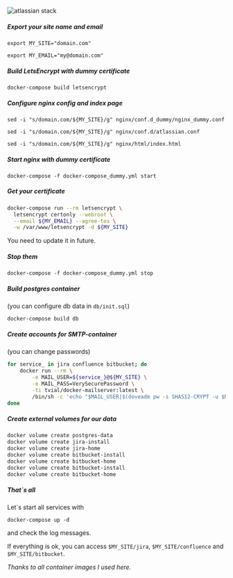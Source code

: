 ![atlassian stack](http://approximatenumber.github.io/images/atlassian_stack.png)

##### Export your site name and email

`export MY_SITE="domain.com"`

`export MY_EMAIL="my@domain.com"`

##### Build LetsEncrypt with dummy certificate

`docker-compose build letsencrypt`

##### Configure nginx config and index page

`sed -i "s/domain.com/${MY_SITE}/g" nginx/conf.d_dummy/nginx_dummy.conf`

`sed -i "s/domain.com/${MY_SITE}/g" nginx/conf.d/atlassian.conf`

`sed -i "s/domain.com/${MY_SITE}/g" nginx/html/index.html`

##### Start nginx with dummy certificate

`docker-compose -f docker-compose_dummy.yml start`

##### Get your certificate

```bash
docker-compose run --rm letsencrypt \
  letsencrypt certonly --webroot \
  --email ${MY_EMAIL} --agree-tos \
  -w /var/www/letsencrypt -d ${MY_SITE}
```
You need to update it in future.

##### Stop them

`docker-compose -f docker-compose_dummy.yml stop`

##### Build postgres container

(you can configure db data in `db/init.sql`)

`docker-compose build db`

##### Create accounts for SMTP-container

(you can change passwords)

```bash
for service_ in jira confluence bitbucket; do
    docker run --rm \
        -e MAIL_USER=${service_}@${MY_SITE} \
        -e MAIL_PASS=VerySecurePassword \
        -ti tvial/docker-mailserver:latest \
        /bin/sh -c 'echo "$MAIL_USER|$(doveadm pw -s SHA512-CRYPT -u $MAIL_USER -p $MAIL_PASS)"' >> config/postfix-accounts.cf
done
```

##### Create external volumes for our data
```bash
docker volume create postgres-data
docker volume create jira-install
docker volume create jira-home
docker volume create bitbucket-install
docker volume create bitbucket-home
docker volume create bitbucket-install
docker volume create bitbucket-home
```

##### That\`s all

Let\`s start all services with

`docker-compose up -d`

and check the log messages.

If everything is ok, you can access `$MY_SITE/jira`, `$MY_SITE/confluence` and `$MY_SITE/bitbucket`.

_Thanks to all container images I used here._
